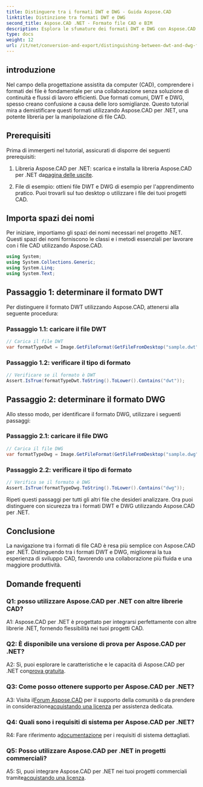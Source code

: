 ```yaml
---
title: Distinguere tra i formati DWT e DWG - Guida Aspose.CAD
linktitle: Distinzione tra formati DWT e DWG
second_title: Aspose.CAD .NET - Formato file CAD e BIM
description: Esplora le sfumature dei formati DWT e DWG con Aspose.CAD per .NET. Distinguere facilmente tra questi tipi di file CAD.
type: docs
weight: 12
url: /it/net/conversion-and-export/distinguishing-between-dwt-and-dwg-formats/
---
```

## introduzione

Nel campo della progettazione assistita da computer (CAD), comprendere i formati dei file è fondamentale per una collaborazione senza soluzione di continuità e flussi di lavoro efficienti. Due formati comuni, DWT e DWG, spesso creano confusione a causa delle loro somiglianze. Questo tutorial mira a demistificare questi formati utilizzando Aspose.CAD per .NET, una potente libreria per la manipolazione di file CAD.

## Prerequisiti

Prima di immergerti nel tutorial, assicurati di disporre dei seguenti prerequisiti:

1.  Libreria Aspose.CAD per .NET: scarica e installa la libreria Aspose.CAD per .NET da[pagina delle uscite](https://releases.aspose.com/cad/net/).

2. File di esempio: ottieni file DWT e DWG di esempio per l'apprendimento pratico. Puoi trovarli sul tuo desktop o utilizzare i file dei tuoi progetti CAD.

## Importa spazi dei nomi

Per iniziare, importiamo gli spazi dei nomi necessari nel progetto .NET. Questi spazi dei nomi forniscono le classi e i metodi essenziali per lavorare con i file CAD utilizzando Aspose.CAD.

```csharp
using System;
using System.Collections.Generic;
using System.Linq;
using System.Text;
```

## Passaggio 1: determinare il formato DWT

Per distinguere il formato DWT utilizzando Aspose.CAD, attenersi alla seguente procedura:

### Passaggio 1.1: caricare il file DWT

```csharp
// Carica il file DWT
var formatTypeDwt = Image.GetFileFormat(GetFileFromDesktop("sample.dwt"));
```

### Passaggio 1.2: verificare il tipo di formato

```csharp
// Verificare se il formato è DWT
Assert.IsTrue(formatTypeDwt.ToString().ToLower().Contains("dwt"));
```

## Passaggio 2: determinare il formato DWG

Allo stesso modo, per identificare il formato DWG, utilizzare i seguenti passaggi:

### Passaggio 2.1: caricare il file DWG

```csharp
// Carica il file DWG
var formatTypeDwg = Image.GetFileFormat(GetFileFromDesktop("sample.dwg"));
```

### Passaggio 2.2: verificare il tipo di formato

```csharp
// Verifica se il formato è DWG
Assert.IsTrue(formatTypeDwg.ToString().ToLower().Contains("dwg"));
```

Ripeti questi passaggi per tutti gli altri file che desideri analizzare. Ora puoi distinguere con sicurezza tra i formati DWT e DWG utilizzando Aspose.CAD per .NET.

## Conclusione

La navigazione tra i formati di file CAD è resa più semplice con Aspose.CAD per .NET. Distinguendo tra i formati DWT e DWG, migliorerai la tua esperienza di sviluppo CAD, favorendo una collaborazione più fluida e una maggiore produttività.

## Domande frequenti

### Q1: posso utilizzare Aspose.CAD per .NET con altre librerie CAD?

A1: Aspose.CAD per .NET è progettato per integrarsi perfettamente con altre librerie .NET, fornendo flessibilità nei tuoi progetti CAD.

### Q2: È disponibile una versione di prova per Aspose.CAD per .NET?

 A2: Sì, puoi esplorare le caratteristiche e le capacità di Aspose.CAD per .NET con[prova gratuita](https://releases.aspose.com/).

### Q3: Come posso ottenere supporto per Aspose.CAD per .NET?

 A3: Visita il[Forum Aspose.CAD](https://forum.aspose.com/c/cad/19) per il supporto della comunità o da prendere in considerazione[acquistando una licenza](https://purchase.aspose.com/buy) per assistenza dedicata.

### Q4: Quali sono i requisiti di sistema per Aspose.CAD per .NET?

 R4: Fare riferimento a[documentazione](https://reference.aspose.com/cad/net/) per i requisiti di sistema dettagliati.

### Q5: Posso utilizzare Aspose.CAD per .NET in progetti commerciali?

 A5: Sì, puoi integrare Aspose.CAD per .NET nei tuoi progetti commerciali tramite[acquistando una licenza](https://purchase.aspose.com/buy).